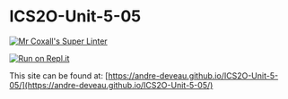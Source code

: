 # ICS2O-Unit-5-05

[![Mr Coxall's Super Linter](https://github.com/andre-deveau/ICS2O-Unit-5-05/workflows/Mr%20Coxall's%20Super%20Linter/badge.svg)](https://github.com/andre-deveau/ICS2O-Unit-5-05/actions)

[![Run on Repl.it](https://repl.it/badge/github/andre-deveau/ICS20-Unit-5-05)](https://repl.it/github/andre-deveau/ICS20-Unit-5-05)

This site can be found at: [https://andre-deveau.github.io/ICS2O-Unit-5-05/](https://andre-deveau.github.io/ICS2O-Unit-5-05/)
